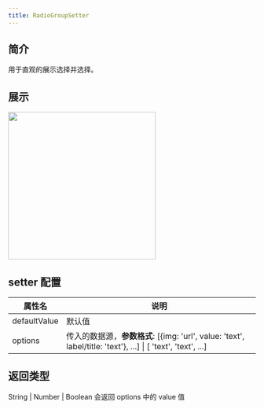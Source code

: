 ```yaml
---
title: RadioGroupSetter
---
```

## 简介
用于直观的展示选择并选择。
## 展示

<img src="https://img.alicdn.com/imgextra/i2/O1CN01rId9td25yYv0my5Hd_!!6000000007595-2-tps-564-98.png" width="300"/>

## setter 配置
| 属性名 | 说明 |
| --- | --- |
| defaultValue | 默认值 |
| options | 传入的数据源，**参数格式**: [{img: 'url', value: 'text', label/title: 'text'}, ...] \| [ 'text', 'text', ...] |

## 返回类型
String | Number | Boolean
会返回 options 中的 value 值
